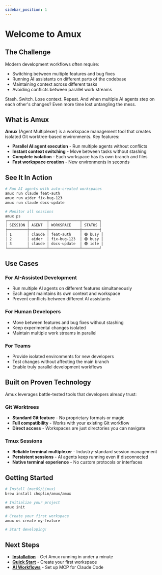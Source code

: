 ```yaml
---
sidebar_position: 1
---
```


# Welcome to Amux

## The Challenge

Modern development workflows often require:

- Switching between multiple features and bug fixes
- Running AI assistants on different parts of the codebase
- Maintaining context across different tasks
- Avoiding conflicts between parallel work streams

Stash. Switch. Lose context. Repeat. And when multiple AI agents step on each other's changes? Even more time lost untangling the mess.

## What is Amux

**Amux** (Agent Multiplexer) is a workspace management tool that creates isolated Git worktree-based environments. Key features:

- **Parallel AI agent execution** - Run multiple agents without conflicts
- **Instant context switching** - Move between tasks without stashing
- **Complete isolation** - Each workspace has its own branch and files
- **Fast workspace creation** - New environments in seconds

## See It In Action

```bash
# Run AI agents with auto-created workspaces
amux run claude feat-auth
amux run aider fix-bug-123
amux run claude docs-update

# Monitor all sessions
amux ps
┌─────────┬────────┬──────────────┬────────┐
│ SESSION │ AGENT  │ WORKSPACE    │ STATUS │
├─────────┼────────┼──────────────┼────────┤
│ 1       │ claude │ feat-auth    │ 🟢 busy │
│ 2       │ aider  │ fix-bug-123  │ 🟢 busy │
│ 3       │ claude │ docs-update  │ 🟢 idle │
└─────────┴────────┴──────────────┴────────┘
```

## Use Cases

### For AI-Assisted Development

- Run multiple AI agents on different features simultaneously
- Each agent maintains its own context and workspace
- Prevent conflicts between different AI assistants

### For Human Developers

- Move between features and bug fixes without stashing
- Keep experimental changes isolated
- Maintain multiple work streams in parallel

### For Teams

- Provide isolated environments for new developers
- Test changes without affecting the main branch
- Enable truly parallel development workflows

## Built on Proven Technology

Amux leverages battle-tested tools that developers already trust:

### Git Worktrees

- **Standard Git feature** - No proprietary formats or magic
- **Full compatibility** - Works with your existing Git workflow
- **Direct access** - Workspaces are just directories you can navigate

### Tmux Sessions

- **Reliable terminal multiplexer** - Industry-standard session management
- **Persistent sessions** - AI agents keep running even if disconnected
- **Native terminal experience** - No custom protocols or interfaces

## Getting Started

```bash
# Install (macOS/Linux)
brew install choplin/amux/amux

# Initialize your project
amux init

# Create your first workspace
amux ws create my-feature

# Start developing!
```

## Next Steps

- **[Installation](getting-started/installation)** - Get Amux running in under a minute
- **[Quick Start](getting-started/quick-start)** - Create your first workspace
- **[AI Workflows](guides/ai-workflows)** - Set up MCP for Claude Code
